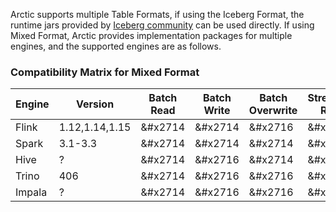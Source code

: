 
Arctic supports multiple Table Formats, if using the Iceberg Format, the runtime jars provided by [Iceberg community](https://iceberg.apache.org/releases/) can be used directly. If using Mixed Format, Arctic provides implementation packages for multiple engines, and the supported engines are as follows.

### Compatibility Matrix for Mixed Format

| Engine        |     Version       | Batch Read  | Batch Write | Batch Overwrite | Streaming Read | Streaming Write | Create Table | Alter Table |
|---------------|-------------------|-------------|-------------|-----------------|----------------|-----------------|--------------|-------------|
| Flink         | 1.12,1.14,1.15    |   &#x2714   |   &#x2714   |       &#x2716   |      &#x2714   |       &#x2714   |    &#x2714   |   &#x2716   |
| Spark         | 3.1-3.3           |   &#x2714   |   &#x2714   |       &#x2714   |      &#x2716   |       &#x2716   |    &#x2714   |   &#x2714   |
| Hive          | ?                 |   &#x2714   |   &#x2716   |       &#x2714   |      &#x2716   |       &#x2716   |    &#x2716   |   &#x2714   |
| Trino         | 406               |   &#x2714   |   &#x2716   |       &#x2716   |      &#x2716   |       &#x2716   |    &#x2716   |   &#x2716   |
| Impala        | ?                 |   &#x2714   |   &#x2716   |       &#x2716   |      &#x2716   |       &#x2716   |    &#x2716   |   &#x2716   |